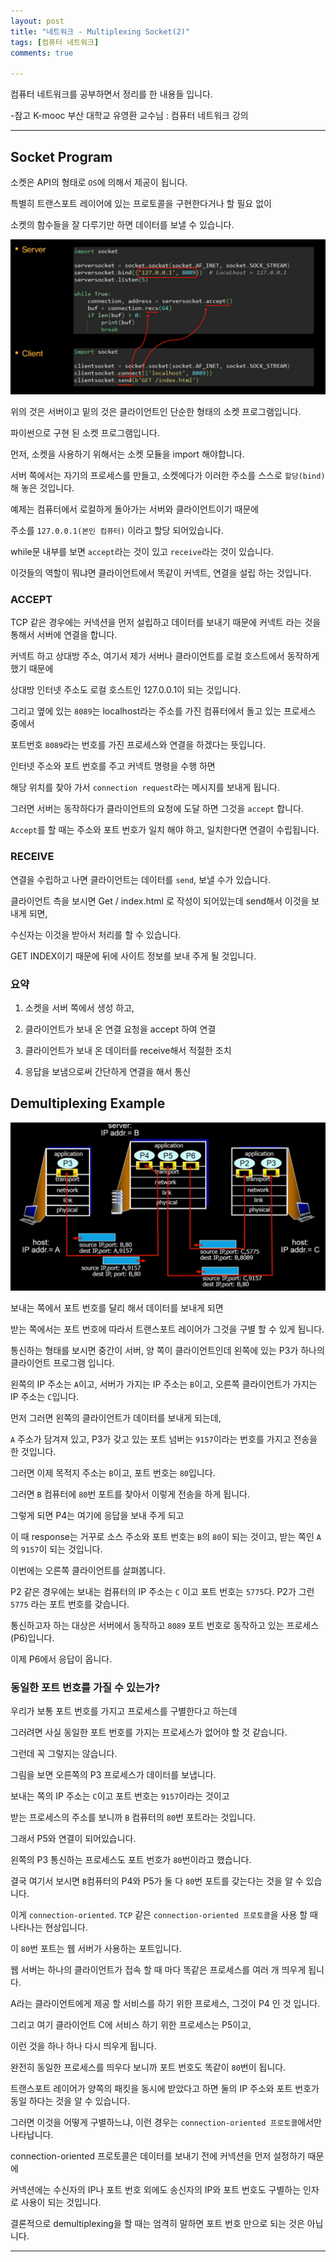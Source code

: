 ```yaml
---
layout: post
title: "네트워크 - Multiplexing Socket(2)"
tags: [컴퓨터 네트워크]
comments: true

---
```



컴퓨터 네트워크를 공부하면서 정리를 한 내용들 입니다.

-참고 K-mooc 부산 대학교 유영환 교수님 : 컴퓨터 네트워크 강의

---

## Socket Program

소켓은 API의 형태로 `OS`에 의해서 제공이 됩니다.

특별히 트랜스포트 레이어에 있는 프로토콜을 구현한다거나 할 필요 없이 

소켓의 함수들을 잘 다루기만 하면 데이터를 보낼 수 있습니다.

<img src="https://raw.githubusercontent.com/junghyun100/junghyun100.github.io/master/images/1123/Socket.PNG">

위의 것은 서버이고 밑의 것은 클라이언트인 단순한 형태의 소켓 프로그램입니다.

파이썬으로 구현 된 소켓 프로그램입니다. 

먼저, 소켓을 사용하기 위해서는 소켓 모듈을 import 해야합니다.

서버 쪽에서는 자기의 프로세스를 만들고, 소켓에다가 이러한 주소를 스스로 `할당(bind)` 해 놓은 것입니다. 

예제는 컴퓨터에서 로컬하게 돌아가는 서버와 클라이언트이기 때문에

주소를 `127.0.0.1(본인 컴퓨터)` 이라고 할당 되어있습니다.

while문 내부를 보면 `accept`라는 것이 있고 `receive`라는 것이 있습니다.

이것들의 역할이 뭐냐면 클라이언트에서 똑같이 커넥트, 연결을 설립 하는 것입니다.

### ACCEPT

TCP 같은 경우에는 커넥션을 먼저 설립하고 데이터를 보내기 때문에 커넥트 라는 것을 통해서 서버에 연결을 합니다.

커넥트 하고 상대방 주소, 여기서 제가 서버나 클라이언트를 로컬 호스트에서 동작하게 했기 때문에

상대방 인터넷 주소도 로컬 호스트인 127.0.0.1이 되는 것입니다. 

그리고 옆에 있는 `8089`는 localhost라는 주소를 가진 컴퓨터에서 돌고 있는 프로세스 중에서

포트번호 `8089`라는 번호를 가진 프로세스와 연결을 하겠다는 뜻입니다.

인터넷 주소와 포트 번호를 주고 커넥트 명령을 수행 하면 

해당 위치를 찾아 가서 `connection request`라는 메시지를 보내게 됩니다.

그러면 서버는 동작하다가 클라이언트의 요청에 도달 하면 그것을 `accept` 합니다.

`Accept`를 할 때는 주소와 포트 번호가 일치 해야 하고, 일치한다면 연결이 수립됩니다.

### RECEIVE

연결을 수립하고 나면 클라이언트는 데이터를 `send`, 보낼 수가 있습니다. 

클라이언트 측을 보시면 Get / index.html 로 작성이 되어있는데 send해서 이것을 보내게 되면,

수신자는 이것을 받아서 처리를 할 수 있습니다.

GET INDEX이기 때문에 뒤에 사이트 정보를 보내 주게 될 것입니다.

### 요약 

1. 소켓을 서버 쪽에서 생성 하고, 

2. 클라이언트가 보내 온 연결 요청을 accept 하여 연결

3. 클라이언트가 보내 온 데이터를 receive해서 적절한 조치

4. 응답을 보냄으로써 간단하게 연결을 해서 통신

## Demultiplexing Example

<img src="https://raw.githubusercontent.com/junghyun100/junghyun100.github.io/master/images/1123/Demultiplex%20Example.PNG">

보내는 쪽에서 포트 번호를 달리 해서 데이터를 보내게 되면

받는 쪽에서는 포트 번호에 따라서 트랜스포트 레이어가 그것을 구별 할 수 있게 됩니다.

통신하는 형태를 보시면 중간이 서버, 양 쪽이 클라이언트인데 왼쪽에 있는 P3가 하나의 클라이언트 프로그램 입니다.

왼쪽의 IP 주소는 `A`이고, 서버가 가지는 IP 주소는 `B`이고, 오른쪽 클라이언트가 가지는 IP 주소는 `C`입니다.

먼저 그러면 왼쪽의 클라이언트가 데이터를 보내게 되는데,

`A` 주소가 담겨져 있고, P3가 갖고 있는 포트 넘버는 `9157`이라는 번호를 가지고 전송을 한 것입니다.

그러면 이제 목적지 주소는 `B`이고, 포트 번호는 `80`입니다. 

그러면 `B` 컴퓨터에 `80`번 포트를 찾아서 이렇게 전송을 하게 됩니다.

그렇게 되면 P4는 여기에 응답을 보내 주게 되고 

이 때 response는 거꾸로 소스 주소와 포트 번호는 `B`의 `80`이 되는 것이고, 받는 쪽인 `A`의 `9157`이 되는 것입니다.

이번에는 오른쪽 클라이언트를 살펴봅니다.

P2 같은 경우에는 보내는 컴퓨터의 IP 주소는 `C` 이고 포트 번호는 `5775`다. P2가 그런 `5775` 라는 포트 번호를 갖습니다.

통신하고자 하는 대상은 서버에서 동작하고 `8089` 포트 번호로 동작하고 있는 프로세스(P6)입니다.

이제 P6에서 응답이 옵니다. 

### 동일한 포트 번호를 가질 수 있는가?

우리가 보통 포트 번호를 가지고 프로세스를 구별한다고 하는데 

그러려면 사실 동일한 포트 번호를 가지는 프로세스가 없어야 할 것 같습니다.

그런데 꼭 그렇지는 않습니다.

그림을 보면 오른쪽의 P3 프로세스가 데이터를 보냅니다.

보내는 쪽의 IP 주소는 `C`이고 포트 번호는 `9157`이라는 것이고

받는 프로세스의 주소를 보니까 `B` 컴퓨터의 `80`번 포트라는 것입니다. 

그래서 P5와 연결이 되어있습니다.

왼쪽의 P3 통신하는 프로세스도 포트 번호가 `80`번이라고 했습니다.

결국 여기서 보시면 `B`컴퓨터의 P4와 P5가 둘 다 `80`번 포트를 갖는다는 것을 알 수 있습니다.

이게 `connection-oriented`. `TCP` 같은 `connection-oriented 프로토콜`을 사용 할 때 나타나는 현상입니다.

이 `80`번 포트는 웹 서버가 사용하는 포트입니다.

웹 서버는 하나의 클라이언트가 접속 할 때 마다 똑같은 프로세스를 여러 개 띄우게 됩니다.

A라는 클라이언트에게 제공 할 서비스를 하기 위한 프로세스, 그것이 P4 인 것 입니다.

그리고 여기 클라이언트 C에 서비스 하기 위한 프로세스는 P5이고,

이런 것을 하나 하나 다시 띄우게 됩니다.

완전히 동일한 프로세스를 띄우다 보니까 포트 번호도 똑같이 `80`번이 됩니다.

트랜스포트 레이어가 양쪽의 패킷을 동시에 받았다고 하면 둘의 IP 주소와 포트 번호가 동일 하다는 것을 알 수 있습니다.

그러면 이것을 어떻게 구별하느냐, 이런 경우는 `connection-oriented 프로토콜`에서만 나타납니다.

connection-oriented 프로토콜은 데이터를 보내기 전에 커넥션을 먼저 설정하기 때문에

커넥션에는 수신자의 IP나 포트 번호 외에도 송신자의 IP와 포트 번호도 구별하는 인자로 사용이 되는 것입니다.
 
결론적으로 demultiplexing을 할 때는 엄격히 말하면 포트 번호 만으로 되는 것은 아닙니다.

---
